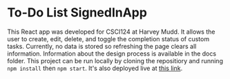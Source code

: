 # To-Do List SignedInApp
This React app was developed for CSCI124 at Harvey Mudd. It allows the user to create, edit, delete, and toggle the completion status of custom tasks. Currently, no data is stored so refreshing the page clears all information. Information about the design process is available in the docs folder. This project can be run locally by cloning the repositiory and running ```npm install``` then ```npm start```. It's also deployed live at [this link](https://mbernhard7.github.io/cs124/).

